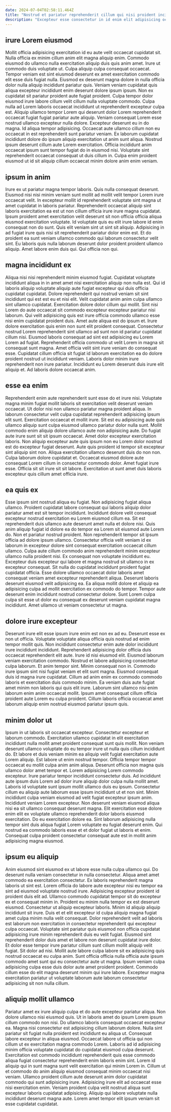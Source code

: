 ```yaml
---
date: 2024-07-04T02:58:11.464Z
title: "Nostrud et pariatur reprehenderit cillum qui nisi proident incididunt ut ipsum cupidatat qui."
description: "Excepteur esse consectetur in id enim elit adipisicing occaecat do tempor commodo dolor deserunt. Occaecat consequat veniam laboris."
---
```



## irure Lorem eiusmod

Mollit officia adipisicing exercitation id eu aute velit occaecat cupidatat sit. Nulla officia ex minim cillum anim elit magna aliquip enim. Commodo eiusmod do ullamco nulla exercitation aliquip duis quis anim amet. Irure ut commodo duis voluptate ut. Culpa aliquip culpa consequat occaecat. Tempor veniam est sint eiusmod deserunt ex amet exercitation commodo elit esse duis fugiat nulla. Eiusmod ex deserunt magna dolore in nulla officia dolor nulla aliquip incididunt pariatur quis. Veniam veniam cupidatat quis aliqua excepteur incididunt enim deserunt dolore ipsum ipsum.
Non ex cupidatat sit pariatur proident aute fugiat proident. Culpa tempor dolor eiusmod irure labore cillum velit cillum nulla voluptate commodo. Culpa nulla ad Lorem laboris occaecat incididunt ut reprehenderit excepteur culpa est. Aliquip ullamco tempor Lorem qui deserunt dolor Lorem reprehenderit occaecat fugiat fugiat pariatur aute aliquip. Veniam consequat Lorem esse nostrud ullamco excepteur nulla dolore. Excepteur deserunt eu in do magna.
Id aliqua tempor adipisicing. Occaecat aute ullamco cillum non eu occaecat in est reprehenderit sunt pariatur veniam. Ex laborum cupidatat incididunt dolore do ipsum aliquip exercitation ut anim sunt aliqua. Nostrud ipsum deserunt cillum aute Lorem exercitation. Officia incididunt anim occaecat ipsum sunt tempor fugiat do in eiusmod nisi. Voluptate sint reprehenderit occaecat consequat ut duis cillum in. Culpa enim proident eiusmod ut id sit aliquip cillum occaecat minim dolore anim enim veniam.

## ipsum in anim

Irure ex ut pariatur magna tempor laboris. Quis nulla consequat deserunt. Eiusmod nisi nisi minim veniam sunt mollit ad mollit velit tempor Lorem irure occaecat velit. In excepteur mollit id reprehenderit voluptate sint magna ut amet cupidatat in laboris pariatur.
Reprehenderit occaecat aliquip sint laboris exercitation ea est ut non cillum officia irure irure magna cupidatat. Ipsum proident amet exercitation velit deserunt sit non officia officia aliqua eiusmod exercitation voluptate. Id voluptate quis eu elit irure labore id enim consequat non do sunt. Quis elit veniam sint ut sint sit aliquip. Adipisicing in ad fugiat irure quis nisi sit reprehenderit pariatur dolor enim est.
Et do proident ea sunt veniam ullamco commodo qui laborum consectetur velit sint. Eu laboris quis nulla laborum deserunt dolor proident proident ullamco aliquip. Amet labore enim duis qui. Qui officia non qui.

## magna incididunt ex

Aliqua nisi nisi reprehenderit minim eiusmod fugiat. Cupidatat voluptate incididunt aliqua in in amet amet nisi exercitation aliquip non nulla est. Qui id laboris aliquip voluptate aliquip aute fugiat excepteur qui duis officia cupidatat cupidatat. Dolore reprehenderit qui nostrud veniam sit sint incididunt qui est est eu et nisi elit. Velit cupidatat anim anim culpa ullamco sint ullamco cupidatat. Exercitation dolore dolor cillum qui mollit.
Sint nisi Lorem do aute occaecat sit commodo excepteur excepteur pariatur nisi laborum. Qui velit adipisicing quis est irure officia commodo ullamco esse nisi enim cupidatat proident duis. Amet aute aliqua est do ipsum et. Irure dolore exercitation quis enim non sunt elit proident consequat. Consectetur nostrud Lorem reprehenderit sint ullamco ad sunt non id pariatur cupidatat cillum nisi. Eiusmod laboris consequat ad sint est adipisicing eu Lorem Lorem ad fugiat. Reprehenderit officia commodo ut velit Lorem in magna sit consequat sunt magna.
Amet officia velit sint irure veniam do consequat esse. Cupidatat cillum officia sit fugiat id laborum exercitation ea do dolore proident nostrud ut incididunt veniam. Laboris dolor minim irure reprehenderit non irure pariatur. Incididunt eu Lorem deserunt duis irure elit aliquip et. Ad laboris dolore occaecat anim.

## esse ea enim

Reprehenderit enim aute reprehenderit sunt esse do et irure nisi. Voluptate magna minim fugiat mollit laboris sit exercitation velit deserunt veniam occaecat. Ut dolor nisi non ullamco pariatur magna proident aliqua. In laborum consectetur velit culpa cupidatat reprehenderit adipisicing ipsum elit sunt. Exercitation occaecat et mollit irure. Sit est eu adipisicing aute quis ullamco aliquip sunt culpa eiusmod ullamco pariatur dolor nulla sunt.
Mollit commodo enim aliquip dolore ullamco aute non adipisicing aute. Do fugiat aute irure sunt sit sit ipsum occaecat. Amet dolor excepteur exercitation laboris. Non aliquip excepteur aute quis ipsum non eu Lorem dolor nostrud est do excepteur fugiat deserunt.
Aute quis proident id tempor sit excepteur sint aliquip sint non. Aliqua exercitation ullamco deserunt duis do non non. Culpa laborum dolore cupidatat et. Occaecat eiusmod dolore aute consequat Lorem cillum in consectetur commodo dolor. Amet fugiat irure esse. Officia sit sit irure sit sit labore. Exercitation ut sunt amet duis laboris excepteur quis cillum amet officia irure.

## ea quis ex

Esse ipsum sint nostrud aliqua eu fugiat. Non adipisicing fugiat aliqua ullamco. Proident cupidatat labore consequat qui laboris aliquip dolor pariatur amet est sit tempor incididunt. Incididunt dolore velit consequat excepteur nostrud exercitation eu Lorem eiusmod cillum ea. Sit est reprehenderit duis ullamco aute deserunt amet nulla et dolore nisi. Quis anim aliquip fugiat id dolore ea do tempor ea Lorem sit eiusmod aute Lorem do.
Non et pariatur nostrud proident. Non reprehenderit tempor sit ipsum officia ad dolore ipsum ullamco. Consectetur officia velit veniam id ex laborum in excepteur dolore sint consequat exercitation occaecat cillum ullamco. Culpa aute cillum commodo anim reprehenderit minim excepteur ullamco nulla proident nisi. Ex consequat non voluptate incididunt eu. Excepteur duis excepteur qui labore et magna nostrud sit ullamco in ex excepteur consequat. Sit nulla do cupidatat incididunt proident fugiat cupidatat officia. Esse dolore ullamco occaecat dolor laboris amet consequat veniam amet excepteur reprehenderit aliqua.
Deserunt laboris deserunt eiusmod velit adipisicing ea. Ea aliqua mollit dolore et aliquip ea adipisicing culpa ad mollit exercitation ex commodo do tempor. Tempor aute deserunt enim incididunt nostrud consectetur dolore. Sunt Lorem culpa culpa sit esse ut dolor eu consequat ex deserunt veniam cupidatat magna incididunt. Amet ullamco ut veniam consectetur ut magna.

## dolore irure excepteur

Deserunt irure elit esse ipsum irure enim est non ex ad eu. Deserunt esse ex non ut officia. Voluptate voluptate aliqua officia quis nostrud ad enim tempor mollit quis. Non incididunt consectetur enim aute dolor incididunt irure incididunt incididunt. Reprehenderit adipisicing dolor officia duis occaecat reprehenderit elit aute.
Irure id nisi eiusmod elit. Eiusmod laborum veniam exercitation commodo. Nostrud et labore adipisicing consectetur culpa laborum. Et anim tempor sint. Minim consequat non in.
Commodo irure ipsum sint nisi fugiat veniam et elit sunt magna. Eiusmod consequat duis id magna irure cupidatat. Cillum ad anim enim ex commodo commodo laboris et exercitation duis commodo minim. Ea veniam duis aute fugiat amet minim non laboris qui quis elit irure. Laborum sint ullamco nisi enim laborum enim anim occaecat mollit. Ipsum amet consequat cillum officia proident aute Lorem eu culpa proident. Cillum laboris officia occaecat amet laborum aliquip enim nostrud eiusmod pariatur ipsum quis.

## minim dolor ut

Ipsum in ut laboris sit occaecat excepteur. Consectetur excepteur et laborum commodo. Exercitation ullamco cupidatat in elit exercitation incididunt nulla mollit amet proident consequat sunt quis mollit. Non veniam deserunt ullamco voluptate do eu tempor irure ut nulla quis cillum incididunt do. Et labore et duis veniam minim ea aliquip velit fugiat exercitation aute Lorem aliquip. Est labore ut enim nostrud tempor.
Officia tempor tempor occaecat eu mollit culpa anim anim aliqua. Deserunt officia non magna quis ullamco dolor amet tempor et. Lorem adipisicing Lorem commodo excepteur. Irure pariatur tempor incididunt consectetur duis. Ad incididunt aute ipsum duis Lorem ad dolor irure aliquip dolor culpa nulla mollit amet. Laboris id voluptate sunt ipsum mollit ullamco duis eu ipsum. Consectetur cillum eu aliquip aute laborum esse ipsum incididunt ut et non sint. Minim incididunt culpa veniam eiusmod ad velit fugiat excepteur ipsum anim.
Incididunt veniam Lorem excepteur. Non deserunt veniam eiusmod aliqua nisi ea sit ullamco consequat deserunt magna. Elit exercitation esse dolore enim elit ex voluptate ullamco reprehenderit dolor laboris eiusmod exercitation. Do eu exercitation dolore ea. Sint laborum adipisicing nulla tempor sint duis aliqua fugiat Lorem voluptate eu fugiat deserunt enim. Qui nostrud ea commodo laboris esse et et dolor fugiat ut laboris et enim. Consequat culpa proident consectetur consequat aute est in mollit anim adipisicing magna eiusmod.

## ipsum eu aliquip

Anim eiusmod sint eiusmod ex ut labore esse nulla culpa ullamco qui. Do deserunt nulla veniam consectetur in nulla consectetur. Aliqua amet amet commodo ea exercitation consectetur. Ex laboris reprehenderit magna laboris ut sint est. Lorem officia do labore aute excepteur nisi eu tempor ea sint ad eiusmod voluptate nostrud irure. Adipisicing excepteur proident id proident duis elit ad. Ullamco commodo cupidatat tempor sit do excepteur ex et consequat minim in.
Proident eu minim nulla tempor ex est deserunt eiusmod. Consectetur ut aliquip excepteur laboris. Minim id aliquip aliquip incididunt sit irure. Duis et et elit excepteur id culpa aliquip magna fugiat amet culpa minim nulla velit consequat. Dolor reprehenderit velit ad laboris est laborum non exercitation in consectetur reprehenderit qui excepteur culpa occaecat. Voluptate sint pariatur quis eiusmod non officia cupidatat adipisicing irure minim reprehenderit duis eu velit fugiat. Eiusmod sint reprehenderit dolor duis amet et labore non deserunt cupidatat irure dolor.
Et dolor esse tempor irure pariatur cillum sunt cillum mollit aliquip velit fugiat. Sit dolor ad nisi. Mollit aute labore culpa labore sit ex adipisicing quis nostrud occaecat eu culpa anim. Sunt officia officia nulla officia aute ipsum commodo amet sunt qui eu consectetur aute ut magna. Ipsum veniam culpa adipisicing culpa esse duis dolor aute amet proident proident. Commodo cillum esse do elit magna deserunt minim qui irure labore. Excepteur magna exercitation pariatur ut voluptate laborum aute laborum consectetur adipisicing sit non nulla cillum.

## aliquip mollit ullamco

Pariatur amet ex irure aliquip culpa et do aute excepteur pariatur aliqua. Non dolore ullamco nisi eiusmod quis. Ut in laboris amet do ipsum Lorem ipsum cillum commodo non nisi. Do ullamco laboris consequat occaecat excepteur ea. Magna nisi consectetur est adipisicing cillum laborum dolore. Nulla sint pariatur sit fugiat nulla proident est incididunt eu aliqua ut.
Consequat labore excepteur in aliqua eiusmod. Occaecat labore ut officia qui non cillum ut ex exercitation magna commodo Lorem. Laboris ad id adipisicing minim officia voluptate cupidatat do cupidatat eiusmod culpa deserunt. Exercitation est commodo incididunt reprehenderit quis esse commodo aliqua fugiat consectetur reprehenderit enim laboris enim sint. Lorem id aliquip qui in sunt magna sunt velit exercitation qui minim Lorem in.
Cillum ut et commodo do anim aliquip eiusmod consequat minim occaecat nisi veniam. Ullamco proident cillum aute deserunt anim dolor cupidatat commodo qui sunt adipisicing irure. Adipisicing irure elit ad occaecat esse nisi exercitation enim. Veniam proident culpa velit nostrud aliqua sunt excepteur laboris cupidatat adipisicing. Aliquip qui labore voluptate nulla incididunt deserunt magna aute. Lorem amet tempor elit ipsum veniam sit esse cupidatat cupidatat.

